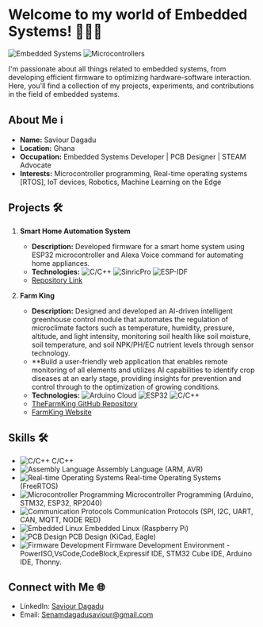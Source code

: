 # Welcome to my world of Embedded Systems! 👨‍💻🚀

![Embedded Systems](https://img.shields.io/badge/Embedded-Systems-orange)
![Microcontrollers](https://img.shields.io/badge/Microcontrollers-Expert-brightgreen)

I'm passionate about all things related to embedded systems, from developing efficient firmware to optimizing hardware-software interaction. Here, you'll find a collection of my projects, experiments, and contributions in the field of embedded systems.

## About Me ℹ️

- **Name:** Saviour Dagadu
- **Location:** Ghana
- **Occupation:** Embedded Systems Developer | PCB Designer | STEAM Advocate
- **Interests:** Microcontroller programming, Real-time operating systems [RTOS], IoT devices, Robotics, Machine Learning on the Edge

## Projects 🛠️

1. **Smart Home Automation System**
   - **Description:** Developed firmware for a smart home system using ESP32 microcontroller and Alexa Voice command for automating home appliances.
   - **Technologies:** ![C/C++](https://img.shields.io/badge/C/C++-intermediate-blue) ![SinricPro](https://img.shields.io/badge/SinricPro-intermediate-blue) ![ESP-IDF](https://img.shields.io/badge/ESP--IDF-intermediate-blue)
   - [Repository Link](#)

2. **Farm King**
   - **Description:** Designed and developed an AI-driven intelligent greenhouse control module that automates the regulation of microclimate factors such as temperature, humidity, pressure, altitude, and light intensity, monitoring soil health like soil moisture, soil temperature, and soil NPK/PH/EC nutrient levels through sensor technology.
   - **Build a user-friendly web application that enables remote monitoring of all elements and utilizes AI capabilities to identify crop diseases at an early stage, providing insights for prevention and control through to the optimization of growing conditions.
   - **Technologies:** ![Arduino Cloud](https://img.shields.io/badge/ArduinoCloud-Advance-green) ![ESP32](https://img.shields.io/badge/ESP32-Advanced-green) ![C/C++](https://img.shields.io/badge/C/C++-Intermediate-green)
   - [TheFarmKing GitHub Repository](https://github.com/kondasMajid/TheFarmKing)
   - [FarmKing Website](https://farmking.netlify.app/)

## Skills 🛠️

- ![C/C++](https://img.shields.io/badge/C%2FC++-Expert-blue) C/C++
- ![Assembly Language](https://img.shields.io/badge/Assembly%20Language-intermediate-yellow) Assembly Language (ARM, AVR)
- ![Real-time Operating Systems](https://img.shields.io/badge/Real--time%20Operating%20Systems-intermediate-yellow) Real-time Operating Systems (FreeRTOS)
- ![Microcontroller Programming](https://img.shields.io/badge/Microcontroller%20Programming-Expert-green) Microcontroller Programming (Arduino, STM32, ESP32, RP2040)
- ![Communication Protocols](https://img.shields.io/badge/Communication%20Protocols-intermediate-yellow) Communication Protocols (SPI, I2C, UART, CAN, MQTT, NODE RED)
- ![Embedded Linux](https://img.shields.io/badge/Embedded%20Linux-Intermediate-orange) Embedded Linux (Raspberry Pi)
- ![PCB Design](https://img.shields.io/badge/PCB%20Design-Intermediate-orange) PCB Design (KiCad, Eagle)
- ![Firmware Development](https://img.shields.io/badge/Firmware%20Development-intermediate-yellow) Firmware Development Environment - PowerISO,VsCode,CodeBlock,Expressif IDE, STM32 Cube IDE, Arduino IDE, Thonny.

## Connect with Me 🌐

- LinkedIn: [Saviour Dagadu](https://www.linkedin.com/in/saviour-dagadu)
- Email: [Senamdagadusaviour@gmail.com](mailto:Senamdagadusaviour@gmail.com)
